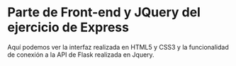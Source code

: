 # Parte de Front-end y JQuery del ejercicio de Express
Aquí podemos ver la interfaz realizada en HTML5 y CSS3 y la funcionalidad de conexión a la API de Flask realizada en Jquery.
